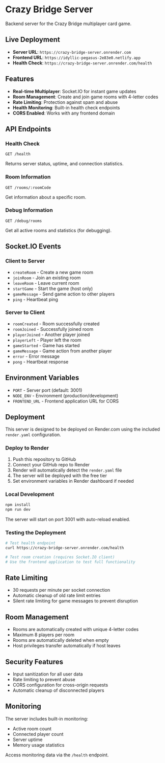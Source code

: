 # Crazy Bridge Server

Backend server for the Crazy Bridge multiplayer card game.

## Live Deployment

- **Server URL**: `https://crazy-bridge-server.onrender.com`
- **Frontend URL**: `https://idyllic-pegasus-2e83e0.netlify.app`
- **Health Check**: `https://crazy-bridge-server.onrender.com/health`

## Features

- **Real-time Multiplayer**: Socket.IO for instant game updates
- **Room Management**: Create and join game rooms with 4-letter codes
- **Rate Limiting**: Protection against spam and abuse
- **Health Monitoring**: Built-in health check endpoints
- **CORS Enabled**: Works with any frontend domain

## API Endpoints

### Health Check
```
GET /health
```
Returns server status, uptime, and connection statistics.

### Room Information
```
GET /rooms/:roomCode
```
Get information about a specific room.

### Debug Information
```
GET /debug/rooms
```
Get all active rooms and statistics (for debugging).

## Socket.IO Events

### Client to Server
- `createRoom` - Create a new game room
- `joinRoom` - Join an existing room
- `leaveRoom` - Leave current room
- `startGame` - Start the game (host only)
- `gameMessage` - Send game action to other players
- `ping` - Heartbeat ping

### Server to Client
- `roomCreated` - Room successfully created
- `roomJoined` - Successfully joined room
- `playerJoined` - Another player joined
- `playerLeft` - Player left the room
- `gameStarted` - Game has started
- `gameMessage` - Game action from another player
- `error` - Error message
- `pong` - Heartbeat response

## Environment Variables

- `PORT` - Server port (default: 3001)
- `NODE_ENV` - Environment (production/development)
- `FRONTEND_URL` - Frontend application URL for CORS

## Deployment

This server is designed to be deployed on Render.com using the included `render.yaml` configuration.

### Deploy to Render

1. Push this repository to GitHub
2. Connect your GitHub repo to Render
3. Render will automatically detect the `render.yaml` file
4. The server will be deployed with the free tier
5. Set environment variables in Render dashboard if needed

### Local Development

```bash
npm install
npm run dev
```

The server will start on port 3001 with auto-reload enabled.

### Testing the Deployment

```bash
# Test health endpoint
curl https://crazy-bridge-server.onrender.com/health

# Test room creation (requires Socket.IO client)
# Use the frontend application to test full functionality
```

## Rate Limiting

- 30 requests per minute per socket connection
- Automatic cleanup of old rate limit entries
- Silent rate limiting for game messages to prevent disruption

## Room Management

- Rooms are automatically created with unique 4-letter codes
- Maximum 8 players per room
- Rooms are automatically deleted when empty
- Host privileges transfer automatically if host leaves

## Security Features

- Input sanitization for all user data
- Rate limiting to prevent abuse
- CORS configuration for cross-origin requests
- Automatic cleanup of disconnected players

## Monitoring

The server includes built-in monitoring:
- Active room count
- Connected player count
- Server uptime
- Memory usage statistics

Access monitoring data via the `/health` endpoint.